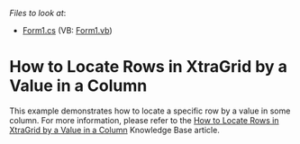 <!-- default file list -->
*Files to look at*:

* [Form1.cs](./CS/Form1.cs) (VB: [Form1.vb](./VB/Form1.vb))
<!-- default file list end -->
# How to Locate Rows in XtraGrid by a Value in a Column


<p>This example demonstrates how to locate a specific row by a value in some column. For more information, please refer to the <a href="https://www.devexpress.com/Support/Center/p/A267">How to Locate Rows in XtraGrid by a Value in a Column</a> Knowledge Base article.</p>

<br/>


